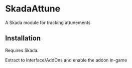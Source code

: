 # SkadaAttune

A Skada module for tracking attunements

## Installation

Requires Skada.

Extract to Interface/AddOns and enable the addon in-game
